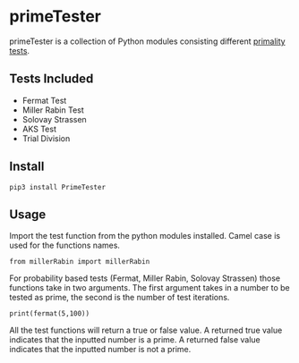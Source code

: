 # primeTester
primeTester is a collection of Python modules consisting different [primality tests](https://en.wikipedia.org/wiki/Primality_test).

## Tests Included 
- Fermat Test
- Miller Rabin Test
- Solovay Strassen
- AKS Test
- Trial Division

## Install
``
pip3 install PrimeTester
``

## Usage
Import the test function from the python modules installed. Camel case is used for the functions names. 

``
from millerRabin import millerRabin 
``

For probability based tests (Fermat, Miller Rabin, Solovay Strassen) those functions take in two arguments.
The first argument takes in a number to be tested as prime, the second is the number of test iterations. 

``
print(fermat(5,100))
``

All the test functions will return a true or false value. A returned true value indicates that the inputted number is a prime. A returned false value indicates that the inputted number is not a prime. 

